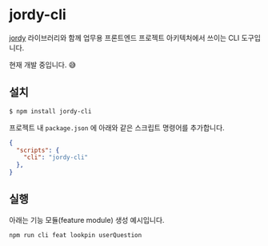 # jordy-cli

[jordy](https://github.com/thesoncriel/jordy) 라이브러리와 함께 업무용 프론트엔드 프로젝트 아키텍처에서 쓰이는 CLI 도구입니다.

현재 개발 중입니다. 😅

## 설치

```sh
$ npm install jordy-cli
```

프로젝트 내 `package.json` 에 아래와 같은 스크립트 명령어를 추가합니다.

```json
{
  "scripts": {
    "cli": "jordy-cli"
  },
}
```

## 실행

아래는 기능 모듈(feature module) 생성 예시입니다.

```sh
npm run cli feat lookpin userQuestion
```
